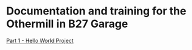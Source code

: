 # Documentation and training for the Othermill in B27 Garage 

[Part 1 - Hello World Project](../../wiki/Hello-World)
